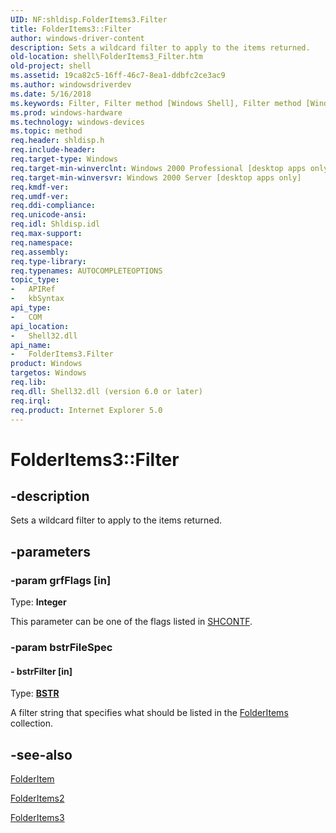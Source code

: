 ```yaml
---
UID: NF:shldisp.FolderItems3.Filter
title: FolderItems3::Filter
author: windows-driver-content
description: Sets a wildcard filter to apply to the items returned.
old-location: shell\FolderItems3_Filter.htm
old-project: shell
ms.assetid: 19ca82c5-16ff-46c7-8ea1-ddbfc2ce3ac9
ms.author: windowsdriverdev
ms.date: 5/16/2018
ms.keywords: Filter, Filter method [Windows Shell], Filter method [Windows Shell],FolderItems3 object, FolderItems3 object [Windows Shell],Filter method, FolderItems3.Filter, FolderItems3::Filter, _win32_FolderItems3_Filter, shell.FolderItems3_Filter
ms.prod: windows-hardware
ms.technology: windows-devices
ms.topic: method
req.header: shldisp.h
req.include-header: 
req.target-type: Windows
req.target-min-winverclnt: Windows 2000 Professional [desktop apps only]
req.target-min-winversvr: Windows 2000 Server [desktop apps only]
req.kmdf-ver: 
req.umdf-ver: 
req.ddi-compliance: 
req.unicode-ansi: 
req.idl: Shldisp.idl
req.max-support: 
req.namespace: 
req.assembly: 
req.type-library: 
req.typenames: AUTOCOMPLETEOPTIONS
topic_type:
-	APIRef
-	kbSyntax
api_type:
-	COM
api_location:
-	Shell32.dll
api_name:
-	FolderItems3.Filter
product: Windows
targetos: Windows
req.lib: 
req.dll: Shell32.dll (version 6.0 or later)
req.irql: 
req.product: Internet Explorer 5.0
---
```


# FolderItems3::Filter


## -description


Sets a wildcard filter to apply to the items returned.


## -parameters




### -param grfFlags [in]

Type: <b>Integer</b>

This parameter can be one of the flags listed in <a href="https://msdn.microsoft.com/a46845bf-ade6-4366-8a73-6dc960fd7722">SHCONTF</a>.


### -param bstrFileSpec






#### - bstrFilter [in]

Type: <b><a href="1b2d7d2c-47af-4389-a6b6-b01b7e915228">BSTR</a></b>

A filter string that specifies what should be listed in the <a href="https://msdn.microsoft.com/b99201b3-95e8-4ddd-b338-dee8d107d0a0">FolderItems</a> collection.


## -see-also




<a href="https://msdn.microsoft.com/38c0e049-2f9f-43bc-8bf2-1b7becf16e66">FolderItem</a>



<a href="https://msdn.microsoft.com/0ca0efb3-6831-4561-9fd1-6d0b62704931">FolderItems2</a>



<a href="https://msdn.microsoft.com/e8ffe325-e6ae-4fa0-9824-22721c2d97c8">FolderItems3</a>
 

 

